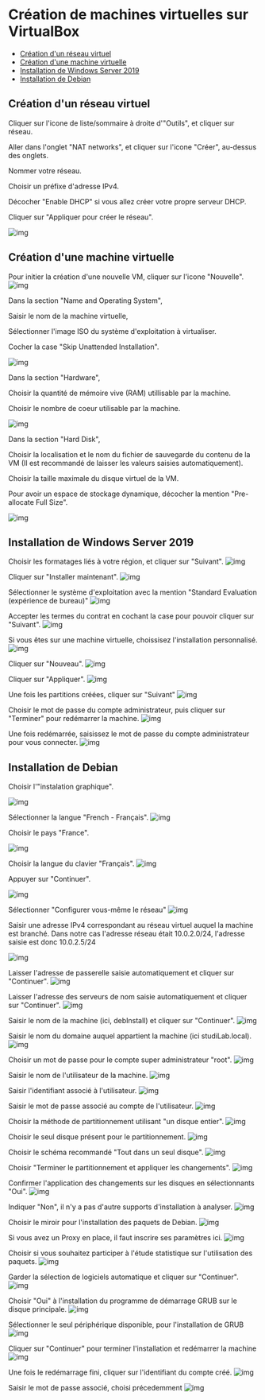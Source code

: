 # Création de machines virtuelles sur VirtualBox
- [Création d'un réseau virtuel](#création-dun-réseau-virtuel)
- [Création d'une machine virtuelle](#création-dune-machine-virtuelle)
- [Installation de Windows Server 2019](#installation-de-windows-server-2019)
- [Installation de Debian](#installation-de-debian)


## Création d'un réseau virtuel
Cliquer sur l'icone de liste/sommaire à droite d'"Outils", et cliquer sur réseau.

Aller dans l'onglet "NAT networks", et cliquer sur l'icone "Créer", au-dessus des onglets.

Nommer votre réseau.

Choisir un préfixe d'adresse IPv4.

Décocher "Enable DHCP" si vous allez créer votre propre serveur DHCP.

Cliquer sur "Appliquer pour créer le réseau".

![img](./img/Capture%20d%E2%80%99%C3%A9cran%20du%202025-01-12%2008-30-40.png)

## Création d'une machine virtuelle
Pour initier la création d'une nouvelle VM, cliquer sur l'icone "Nouvelle".
![img](./img/Capture%20d%E2%80%99%C3%A9cran%20du%202025-01-12%2008-13-44.png)

Dans la section "Name and Operating System",

Saisir le nom de la machine virtuelle,

Sélectionner l'image ISO du système d'exploitation à virtualiser.

Cocher la case "Skip Unattended Installation".

![img](./img/Capture%20d%E2%80%99%C3%A9cran%20du%202025-01-12%2008-13-10.png)

Dans la section "Hardware",

Choisir la quantité de mémoire vive (RAM) utillisable par la machine.

Choisir le nombre de coeur utilisable par la machine.

![img](./img/Capture%20d%E2%80%99%C3%A9cran%20du%202025-01-12%2008-13-16.png)

Dans la section "Hard Disk",

Choisir la localisation et le nom du fichier de sauvegarde du contenu de la VM (Il est recommandé de laisser les valeurs saisies automatiquement).

Choisir la taille maximale du disque virtuel de la VM.

Pour avoir un espace de stockage dynamique, décocher la mention "Pre-allocate Full Size".

![img](./img/Capture%20d%E2%80%99%C3%A9cran%20du%202025-01-12%2008-13-16.png)

## Installation de Windows Server 2019
Choisir les formatages liés à votre région, et cliquer sur "Suivant".
![img](./img/VirtualBox_WinServInstall_12_01_2025_08_34_03.png)

Cliquer sur "Installer maintenant".
![img](./img/VirtualBox_WinServInstall_12_01_2025_08_34_07.png)

Sélectionner le système d'exploitation avec la mention "Standard Evaluation (expérience de bureau)"
![img](./img/VirtualBox_WinServInstall_12_01_2025_08_34_53.png)

Accepter les termes du contrat en cochant la case pour pouvoir cliquer sur "Suivant".
![img](./img/VirtualBox_WinServInstall_12_01_2025_08_35_13.png)

Si vous êtes sur une machine virtuelle, choissisez l'installation personnalisé.
![img](./img/VirtualBox_WinServInstall_12_01_2025_08_35_22.png)

Cliquer sur "Nouveau".
![img](./img/VirtualBox_WinServInstall_12_01_2025_08_35_30.png)

Cliquer sur "Appliquer".
![img](./img/VirtualBox_WinServInstall_12_01_2025_08_35_37.png)

Une fois les partitions créées, cliquer sur "Suivant"
![img](https://github.com/Mellsx/portfolio/blob/main/src/vmInstall/VirtualBox_WinServInstall_12_01_2025_08_35_50.png)

Choisir le mot de passe du compte administrateur, puis cliquer sur "Terminer" pour redémarrer la machine.
![img](https://github.com/Mellsx/portfolio/blob/main/src/vmInstall/VirtualBox_WinServInstall_12_01_2025_08_40_53.png)

Une fois redémarrée, saisissez le mot de passe du compte administrateur pour vous connecter.
![img](https://github.com/Mellsx/portfolio/blob/main/src/vmInstall/VirtualBox_WinServInstall_12_01_2025_08_41_12.png)


## Installation de Debian

Choisir l'"instalation graphique".

![img](./img/VirtualBox_DebInstall_12_01_2025_08_41_43.png)

Sélectionner la langue "French - Français".
![img](./img/VirtualBox_DebInstall_12_01_2025_08_41_58.png)

Choisir le pays "France".

![img](./img/VirtualBox_DebInstall_12_01_2025_08_42_01.png)

Choisir la langue du clavier "Français".
![img](./img/VirtualBox_DebInstall_12_01_2025_08_42_04.png)

Appuyer sur "Continuer".

![img](./img/VirtualBox_DebINstallGraph_12_01_2025_09_01_15.png)

Sélectionner "Configurer vous-même le réseau"
![img](./img/VirtualBox_DebINstallGraph_12_01_2025_09_01_28.png)

Saisir une adresse IPv4 correspondant au réseau virtuel auquel la machine est branché.
Dans notre cas l'adresse réseau était 10.0.2.0/24, l'adresse saisie est donc 10.0.2.5/24

![img](./img/VirtualBox_DebINstallGraph_12_01_2025_09_02_07.png)

Laisser l'adresse de passerelle saisie automatiquement et cliquer sur "Continuer".
![img](./img/VirtualBox_DebINstallGraph_12_01_2025_09_02_57.png)

Laisser l'adresse des serveurs de nom saisie automatiquement et cliquer sur "Continuer".
![img](./img/VirtualBox_DebINstallGraph_12_01_2025_09_03_02.png)

Saisir le nom de la machine (ici, debInstall) et cliquer sur "Continuer".
![img](./img/VirtualBox_DebINstallGraph_12_01_2025_09_03_17.png)

Saisir le nom du domaine auquel appartient la machine (ici studiLab.local).
![img](./img/VirtualBox_DebINstallGraph_12_01_2025_09_03_47.png)

Choisir un mot de passe pour le compte super administrateur "root".
![img](./img/VirtualBox_DebINstallGraph_12_01_2025_09_04_27.png)

Saisir le nom de l'utilisateur de la machine.
![img](./img/VirtualBox_DebINstallGraph_12_01_2025_09_04_35.png)

Saisir l'identifiant associé à l'utilisateur.
![img](./img/VirtualBox_DebINstallGraph_12_01_2025_09_04_39.png)

Saisir le mot de passe associé au compte de l'utilisateur.
![img](./img/VirtualBox_DebInstall_12_01_2025_08_46_48.png)

Choisir la méthode de partitionnement utilisant "un disque entier".
![img](./img/VirtualBox_DebInstall_12_01_2025_08_48_00.png)

Choisir le seul disque présent pour le partitionnement.
![img](./img/VirtualBox_DebInstall_12_01_2025_08_48_05.png)

Choisir le schéma recommandé "Tout dans un seul disque".
![img](./img/VirtualBox_DebInstall_12_01_2025_08_48_10.png)

Choisir "Terminer le partitionnement et appliquer les changements".
![img](./img/VirtualBox_DebInstall_12_01_2025_08_48_17.png)

Confirmer l'application des changements sur les disques en sélectionnants "Oui".
![img](./img/VirtualBox_DebInstall_12_01_2025_08_48_21.png)

Indiquer "Non", il n'y a pas d'autre supports d'installation à analyser.
![img](./img/VirtualBox_DebInstall_12_01_2025_08_50_04.png)

Choisir le miroir pour l'installation des paquets de Debian.
![img](./img/VirtualBox_DebINstallGraph_12_01_2025_09_06_59.png)

Si vous avez un Proxy en place, il faut inscrire ses paramètres ici.
![img](./img/VirtualBox_DebINstallGraph_12_01_2025_09_07_03.png)

Choisir si vous souhaitez participer à l'étude statistique sur l'utilisation des paquets.
![img](./img/VirtualBox_DebInstall_12_01_2025_08_50_35.png)

Garder la sélection de logiciels automatique et cliquer sur "Continuer".
![img](./img/VirtualBox_DebINstallGraph_12_01_2025_09_09_18.png)

Choisir "Oui" à l'installation du programme de démarrage GRUB sur le disque principale.
![img](./img/VirtualBox_DebInstall_12_01_2025_08_50_35.png)

Sélectionner le seul périphérique disponible, pour l'installation de GRUB
![img](./img/VirtualBox_DebInstall_12_01_2025_08_51_37.png)

Cliquer sur "Continuer" pour terminer l'installation et redémarrer la machine
![img](./img/VirtualBox_DebInstall_12_01_2025_08_52_32.png)

Une fois le redémarrage fini, cliquer sur l'identifiant du compte créé.
![img](./img/VirtualBox_DebINstallGraph_12_01_2025_09_20_07.png)

Saisir le mot de passe associé, choisi précedemment
![img](./img/VirtualBox_DebINstallGraph_12_01_2025_09_20_19.png)






